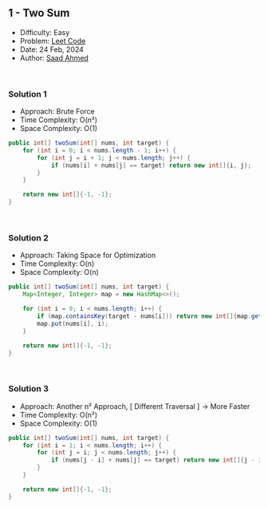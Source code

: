 ## 1 - Two Sum

- Difficulty: Easy
- Problem: <a href="https://leetcode.com/problems/two-sum/">Leet Code</a>
- Date: 24 Feb, 2024
- Author: <a href="https://saadahmedev.com">Saad Ahmed</a>

<br>

### Solution 1
- Approach: Brute Force
- Time Complexity: O(n&sup2;)
- Space Complexity: O(1)

```java
public int[] twoSum(int[] nums, int target) {
    for (int i = 0; i < nums.length - 1; i++) {
        for (int j = i + 1; j < nums.length; j++) {
            if (nums[i] + nums[j] == target) return new int[]{i, j};
        }
    }

    return new int[]{-1, -1};
}
```

<br>

### Solution 2
- Approach: Taking Space for Optimization
- Time Complexity: O(n)
- Space Complexity: O(n)

```java
public int[] twoSum(int[] nums, int target) {
    Map<Integer, Integer> map = new HashMap<>();

    for (int i = 0; i < nums.length; i++) {
        if (map.containsKey(target - nums[i])) return new int[]{map.get(target - nums[i]), i};
        map.put(nums[i], i);
    }

    return new int[]{-1, -1};
}
```

<br>

### Solution 3

- Approach: Another n&sup2; Approach, [ Different Traversal ] -> More Faster
- Time Complexity: O(n&sup2;)
- Space Complexity: O(1)

```java
public int[] twoSum(int[] nums, int target) {
    for (int i = 1; i < nums.length; i++) {
        for (int j = i; j < nums.length; j++) {
            if (nums[j - i] + nums[j] == target) return new int[]{j - i, j};
        }
    }

    return new int[]{-1, -1};
}
```
